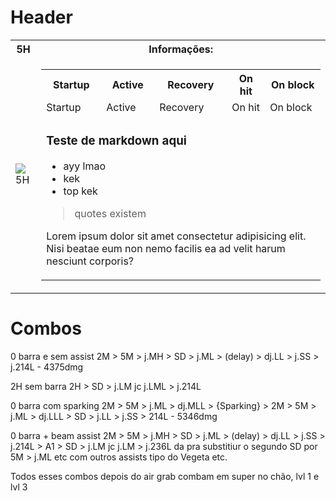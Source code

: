 <!-- TITLE: Geral -->
<!-- SUBTITLE: A quick summary of Geral -->

# Header

<table width="100%" align="center">
        <tr>
            <th>5H</th>
            <th>Informações:</th>
        </tr>
        <tr>
            <td>
                <img src="http://placehold.it/150x300" alt="5H">
            </td>
            <td>
                <table>
                    <tr>
                        <th>Startup</th>
                        <th>Active</th>
                        <th>Recovery</th>
                        <th>On hit</th>
                        <th>On block</th>
                    </tr>
                    <tr>
                        <td>Startup</td>
                        <td>Active</td>
                        <td>Recovery</td>
                        <td>On hit</td>
                        <td>On block</td>
                    </tr>
                    <tr>
                        <td colspan="5">

### Teste de markdown aqui

- ayy lmao
- kek
- top kek

> quotes existem


Lorem ipsum dolor sit amet consectetur adipisicing elit. Nisi beatae eum non nemo facilis ea ad velit harum nesciunt corporis?
                        </td>
                    </tr>
                </table>
            </td>
        </tr>
</table>


# Combos
<!-- TITLE: BnB -->
<!-- SUBTITLE: Combos mais basicos que funcinam na maioria das situações.-->

0 barra e sem assist
2M > 5M > j.MH > SD > j.ML > (delay) > dj.LL > j.SS > j.214L - 4375dmg

2H sem barra
2H > SD > j.LM jc j.LML > j.214L

0 barra com sparking
2M > 5M > j.ML > dj.MLL > {Sparking} > 2M > 5M > j.ML > dj.LLL > SD > j.LL > j.SS > 214L - 5346dmg

0 barra  + beam assist
2M > 5M > j.MH > SD > j.ML > (delay) > dj.LL > j.SS > j.214L > A1 > SD > j.LM jc j.LM > j.236L
da pra substitiur o segundo SD por 5M  > j.ML etc com outros assists tipo do Vegeta etc.

Todos esses combos depois do air grab combam em super no chão, lvl 1 e lvl 3
